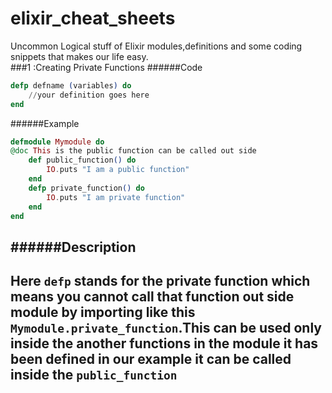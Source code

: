 # elixir_cheat_sheets
Uncommon Logical stuff of Elixir modules,definitions and some coding snippets that makes our life easy.         
###1 :Creating Private Functions
######Code
```elixir
defp defname (variables) do
    //your definition goes here 
end
```
######Example
```elixir
defmodule Mymodule do
@doc This is the public function can be called out side
    def public_function() do 
        IO.puts "I am a public function"
    end 
    defp private_function() do
        IO.puts "I am private function"
    end
end
```
######Description     
--                      
Here `defp` stands for the private function which means you cannot call that function out side module by importing like this `Mymodule.private_function`.This can be used only inside the another functions in the module it has been defined in our example it can be called inside the `public_function`
--                     

